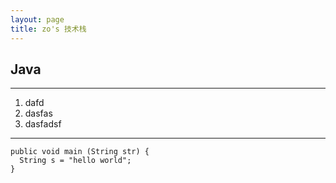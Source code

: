 ```yaml
---
layout: page
title: zo's 技术栈
---
```


## Java

---

1. dafd
2. dasfas
3. dasfadsf

---

    public void main (String str) {
      String s = "hello world";
    }
